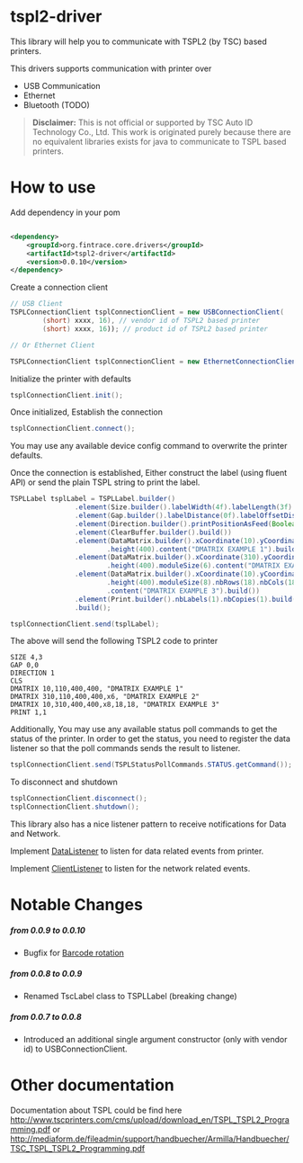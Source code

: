 tspl2-driver
============

This library will help you to communicate with TSPL2 (by TSC) based printers.

This drivers supports communication with printer over 
* USB Communication
* Ethernet
* Bluetooth (TODO)

> **Disclaimer:** This is not official or supported by TSC Auto ID Technology Co., Ltd. 
> This work is originated purely because there are no equivalent libraries exists for java to communicate to TSPL based printers.

How to use
=================

Add dependency in your pom

  	  
```xml

<dependency>
    <groupId>org.fintrace.core.drivers</groupId>
    <artifactId>tspl2-driver</artifactId>
    <version>0.0.10</version>
</dependency>
```


Create a connection client

```java
// USB Client
TSPLConnectionClient tsplConnectionClient = new USBConnectionClient(
        (short) xxxx, 16), // vendor id of TSPL2 based printer
        (short) xxxx, 16)); // product id of TSPL2 based printer

// Or Ethernet Client

TSPLConnectionClient tsplConnectionClient = new EthernetConnectionClient("x.x.x.x", 9100);
```

Initialize the printer with defaults
```java
tsplConnectionClient.init();
```

Once initialized, Establish the connection
```java
tsplConnectionClient.connect();
```

You may use any available device config command to overwrite the printer defaults.

Once the connection is established, Either construct the label (using fluent API) or send the plain TSPL string to print the label.
```java
TSPLLabel tsplLabel = TSPLLabel.builder()
                .element(Size.builder().labelWidth(4f).labelLength(3f).build())
                .element(Gap.builder().labelDistance(0f).labelOffsetDistance(0f).build())
                .element(Direction.builder().printPositionAsFeed(Boolean.TRUE).build())
                .element(ClearBuffer.builder().build())
                .element(DataMatrix.builder().xCoordinate(10).yCoordinate(110).width(400)
                        .height(400).content("DMATRIX EXAMPLE 1").build())
                .element(DataMatrix.builder().xCoordinate(310).yCoordinate(110).width(400)
                        .height(400).moduleSize(6).content("DMATRIX EXAMPLE 2").build())
                .element(DataMatrix.builder().xCoordinate(10).yCoordinate(310).width(400)
                        .height(400).moduleSize(8).nbRows(18).nbCols(18)
                        .content("DMATRIX EXAMPLE 3").build())
                .element(Print.builder().nbLabels(1).nbCopies(1).build())
                .build();

tsplConnectionClient.send(tsplLabel);

```

The above will send the following TSPL2 code to printer 
```text
SIZE 4,3
GAP 0,0
DIRECTION 1
CLS
DMATRIX 10,110,400,400, "DMATRIX EXAMPLE 1"
DMATRIX 310,110,400,400,x6, "DMATRIX EXAMPLE 2"
DMATRIX 10,310,400,400,x8,18,18, "DMATRIX EXAMPLE 3"
PRINT 1,1
```


Additionally, You may use any available status poll commands to get the status of the printer. In order to get the 
status, you need to register the data listener so that the poll commands sends the result to listener.
```java
tsplConnectionClient.send(TSPLStatusPollCommands.STATUS.getCommand());
```

To disconnect and shutdown
```java
tsplConnectionClient.disconnect();
tsplConnectionClient.shutdown();
```

This library also has a nice listener pattern to receive notifications 
for Data and Network. 

Implement [DataListener](src/main/java/org/fintrace/core/drivers/tspl/listeners/DataListener.java) to listen for data related events from printer.

Implement [ClientListener](src/main/java/org/fintrace/core/drivers/tspl/listeners/ClientListener.java) to listen for the network related events.


Notable Changes
=================
##### from 0.0.9 to 0.0.10
* Bugfix for [Barcode rotation](https://github.com/fintrace/tspl2-driver/issues/18)

##### from 0.0.8 to 0.0.9
* Renamed TscLabel class to TSPLLabel (breaking change)

##### from 0.0.7 to 0.0.8
* Introduced an additional single argument constructor (only with vendor id) to USBConnectionClient.


Other documentation
=================

Documentation about TSPL could be find here
http://www.tscprinters.com/cms/upload/download_en/TSPL_TSPL2_Programming.pdf
or 
http://mediaform.de/fileadmin/support/handbuecher/Armilla/Handbuecher/TSC_TSPL_TSPL2_Programming.pdf
